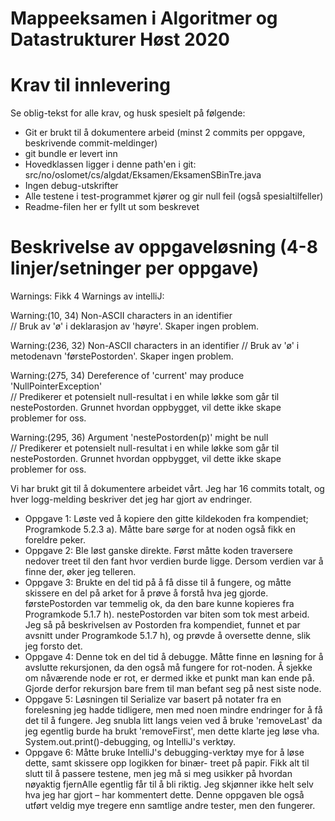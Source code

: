 # Mappeeksamen i Algoritmer og Datastrukturer Høst 2020

# Krav til innlevering

Se oblig-tekst for alle krav, og husk spesielt på følgende:

* Git er brukt til å dokumentere arbeid (minst 2 commits per oppgave, beskrivende commit-meldinger)	
* git bundle er levert inn
* Hovedklassen ligger i denne path'en i git: src/no/oslomet/cs/algdat/Eksamen/EksamenSBinTre.java
* Ingen debug-utskrifter
* Alle testene i test-programmet kjører og gir null feil (også spesialtilfeller)
* Readme-filen her er fyllt ut som beskrevet


# Beskrivelse av oppgaveløsning (4-8 linjer/setninger per oppgave)

Warnings: Fikk 4 Warnings av intelliJ: 

Warning:(10, 34) Non-ASCII characters in an identifier  
// Bruk av 'ø' i deklarasjon av 'høyre'. Skaper ingen problem. 

Warning:(236, 32) Non-ASCII characters in an identifier 
// Bruk av 'ø' i metodenavn 'førstePostorden'. Skaper ingen problem.

Warning:(275, 34) Dereference of 'current' may produce 'NullPointerException'   
// Predikerer et potensielt null-resultat i en while løkke som går til nestePostorden. Grunnet hvordan oppbygget, vil dette ikke skape problemer for oss.

Warning:(295, 36) Argument 'nestePostorden(p)' might be null    
// Predikerer et potensielt null-resultat i en while løkke som går til nestePostorden. Grunnet hvordan oppbygget, vil dette ikke skape problemer for oss.

Vi har brukt git til å dokumentere arbeidet vårt. Jeg har 16 commits totalt, og hver logg-melding beskriver det jeg har gjort av endringer.

* Oppgave 1: Løste ved å kopiere den gitte kildekoden fra kompendiet; Programkode 5.2.3 a). Måtte bare sørge for at noden 
også fikk en foreldre peker.
* Oppgave 2: Ble løst ganske direkte. Først måtte koden traversere nedover treet til den fant hvor verdien burde ligge. 
Dersom verdien var å finne der, øker jeg telleren.
* Oppgave 3: Brukte en del tid på å få disse til å fungere, og måtte skissere en del på arket for å prøve å forstå hva 
jeg gjorde. førstePostorden var temmelig ok, da den bare kunne kopieres fra Programkode 5.1.7 h).
nestePostorden var biten som tok mest arbeid. Jeg så på beskrivelsen av Postorden fra kompendiet, funnet et par avsnitt 
under Programkode 5.1.7 h), og prøvde å oversette denne, slik jeg forsto det.
* Oppgave 4: Denne tok en del tid å debugge. Måtte finne en løsning for å avslutte rekursjonen, da den også må fungere 
for rot-noden. Å sjekke om nåværende node er rot, er dermed ikke et punkt man kan ende på. Gjorde derfor rekursjon bare 
frem til man befant seg på nest siste node. 
* Oppgave 5: Løsningen til Serialize var basert på notater fra en forelesning jeg hadde tidligere, men med noen mindre 
endringer for å få det til å fungere. Jeg snubla litt langs veien ved å bruke 'removeLast' da jeg egentlig burde ha 
brukt 'removeFirst', men dette klarte jeg løse vha. System.out.print()-debugging, og IntelliJ's verktøy.
* Oppgave 6: Måtte bruke IntelliJ's debugging-verktøy mye for å løse dette, samt skissere opp logikken for binær-
treet på papir. Fikk alt til slutt til å passere testene, men jeg må si meg usikker på hvordan nøyaktig fjernAlle 
egentlig får til å bli riktig. Jeg skjønner ikke helt selv hva jeg har gjort – har kommentert dette. Denne oppgaven 
ble også utført veldig mye tregere enn samtlige andre tester, men den fungerer.
